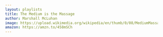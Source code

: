 ```yaml
---
layout: playlists
title: The Medium is the Massage
author: Marshall McLuhan
image: https://upload.wikimedia.org/wikipedia/en/thumb/0/08/MediumMassage.jpg/220px-MediumMassage.jpg
amazon: https://amzn.to/458mSCh
---
```



